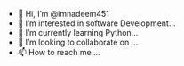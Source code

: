 - 👋 Hi, I’m @imnadeem451
- 👀 I’m interested in software Development...
- 🌱 I’m currently learning  Python...
- 💞️ I’m looking to collaborate on ...
- 📫 How to reach me ...

<!---
imnadeem451/imnadeem451 is a ✨ special ✨ repository because its `README.md` (this file) appears on your GitHub profile.
You can click the Preview link to take a look at your changes.
--->
